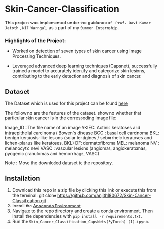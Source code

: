 # Skin-Cancer-Classification

This project was implemented under the guidance of ``` Prof. Ravi Kumar Jatoth``` , ```NIT Warngal```, as a part of my ```Summer Internship```. 

### Highlights of the Project:

* Worked on detection of seven types of skin cancer using Image Processing Techniques.

* Leveraged advanced deep learning techniques (Capsnet), successfully trained a model to accurately identify and categorize skin lesions, contributing to the early detection and diagnosis of skin cancer.


## Dataset

The Dataset which is used for this project can be found [here](https://www.kaggle.com/datasets/surajghuwalewala/ham1000-segmentation-and-classification)

The following are the features of the dataset, showing whether that particular skin cancer is in the correspoding image file:

Image_ID : The file name of an image
AKIEC: Actinic keratoses and intraepithelial carcinoma / Bowen's disease
BCC : basal cell carcinoma
BKL: benign keratosis-like lesions (solar lentigines / seborrheic keratoses and lichen-planus like keratoses, BKL)
DF: dermatofibroma
MEL: melanoma
NV : melanocytic nevi
VASC : vascular lesions (angiomas, angiokeratomas, pyogenic granulomas and hemorrhage, VASC)

Note : Move the downloded dataset to the repository.

## Installation

1. Download this repo in a zip file by clicking this link or execute this from the terminal: git clone https://github.com/anjith180672/Skin-Cancer-Classification.git .
2. Install the [Anaconda Environment](https://anaconda.org/anaconda/anaconda-navigator) .
3. Navigate to the repo directory and create a conda environment. Then install the dependencies with ```pip install -r requirements.txt```.
4. Run the ```Skin_Cancer_Classification_CapsNets(PyTorch) (1).ipynb```.


